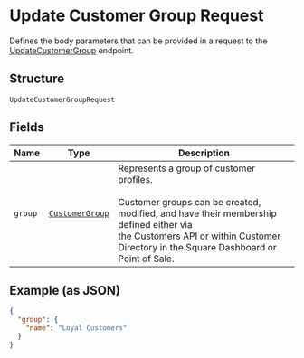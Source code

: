 
# Update Customer Group Request

Defines the body parameters that can be provided in a request to the
[UpdateCustomerGroup](#endpoint-updatecustomergroup) endpoint.

## Structure

`UpdateCustomerGroupRequest`

## Fields

| Name | Type | Description |
|  --- | --- | --- |
| `group` | [`CustomerGroup`](/doc/models/customer-group.md) | Represents a group of customer profiles.<br><br>Customer groups can be created, modified, and have their membership defined either via<br>the Customers API or within Customer Directory in the Square Dashboard or Point of Sale. |

## Example (as JSON)

```json
{
  "group": {
    "name": "Loyal Customers"
  }
}
```


